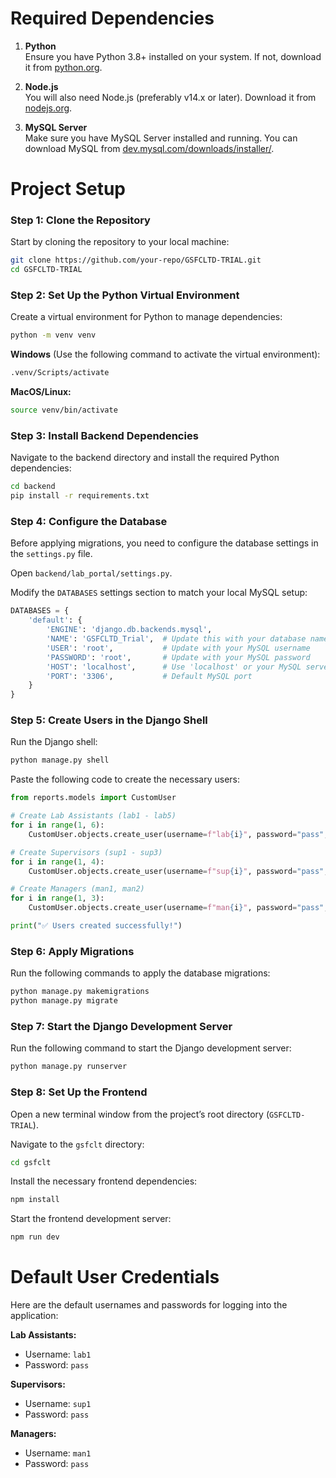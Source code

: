 
# Required Dependencies

1. **Python**  
   Ensure you have Python 3.8+ installed on your system. If not, download it from [python.org](https://python.org).

2. **Node.js**  
   You will also need Node.js (preferably v14.x or later). Download it from [nodejs.org](https://nodejs.org).

3. **MySQL Server**  
   Make sure you have MySQL Server installed and running. You can download MySQL from [dev.mysql.com/downloads/installer/](https://dev.mysql.com/downloads/installer/).

# Project Setup

### Step 1: Clone the Repository
Start by cloning the repository to your local machine:

```bash
git clone https://github.com/your-repo/GSFCLTD-TRIAL.git
cd GSFCLTD-TRIAL
```

### Step 2: Set Up the Python Virtual Environment
Create a virtual environment for Python to manage dependencies:

```bash
python -m venv venv
```

**Windows** (Use the following command to activate the virtual environment):
```bash
.venv/Scripts/activate
```

**MacOS/Linux:**
```bash
source venv/bin/activate
```

### Step 3: Install Backend Dependencies
Navigate to the backend directory and install the required Python dependencies:

```bash
cd backend
pip install -r requirements.txt
```

### Step 4: Configure the Database
Before applying migrations, you need to configure the database settings in the `settings.py` file.

Open `backend/lab_portal/settings.py`.

Modify the `DATABASES` settings section to match your local MySQL setup:

```python
DATABASES = {
    'default': {
        'ENGINE': 'django.db.backends.mysql',
        'NAME': 'GSFCLTD_Trial',  # Update this with your database name
        'USER': 'root',           # Update with your MySQL username
        'PASSWORD': 'root',       # Update with your MySQL password
        'HOST': 'localhost',      # Use 'localhost' or your MySQL server IP
        'PORT': '3306',           # Default MySQL port
    }
}
```

### Step 5: Create Users in the Django Shell
Run the Django shell:

```bash
python manage.py shell
```

Paste the following code to create the necessary users:

```python
from reports.models import CustomUser

# Create Lab Assistants (lab1 - lab5)
for i in range(1, 6):
    CustomUser.objects.create_user(username=f"lab{i}", password="pass", role="lab_assistant")

# Create Supervisors (sup1 - sup3)
for i in range(1, 4):
    CustomUser.objects.create_user(username=f"sup{i}", password="pass", role="supervisor")

# Create Managers (man1, man2)
for i in range(1, 3):
    CustomUser.objects.create_user(username=f"man{i}", password="pass", role="manager")

print("✅ Users created successfully!")
```

### Step 6: Apply Migrations
Run the following commands to apply the database migrations:

```bash
python manage.py makemigrations
python manage.py migrate
```

### Step 7: Start the Django Development Server
Run the following command to start the Django development server:

```bash
python manage.py runserver
```

### Step 8: Set Up the Frontend
Open a new terminal window from the project’s root directory (`GSFCLTD-TRIAL`).

Navigate to the `gsfclt` directory:

```bash
cd gsfclt
```

Install the necessary frontend dependencies:

```bash
npm install
```

Start the frontend development server:

```bash
npm run dev
```

# Default User Credentials
Here are the default usernames and passwords for logging into the application:

**Lab Assistants:**  
- Username: `lab1`  
- Password: `pass`  

**Supervisors:**  
- Username: `sup1`  
- Password: `pass`  

**Managers:**  
- Username: `man1`  
- Password: `pass`